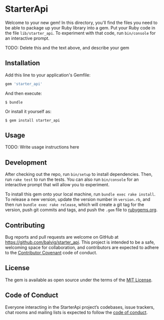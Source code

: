 # StarterApi

Welcome to your new gem! In this directory, you'll find the files you need to be able to package up your Ruby library into a gem. Put your Ruby code in the file `lib/starter_api`. To experiment with that code, run `bin/console` for an interactive prompt.

TODO: Delete this and the text above, and describe your gem

## Installation

Add this line to your application's Gemfile:

```ruby
gem 'starter_api'
```

And then execute:

    $ bundle

Or install it yourself as:

    $ gem install starter_api

## Usage

TODO: Write usage instructions here

## Development

After checking out the repo, run `bin/setup` to install dependencies. Then, run `rake test` to run the tests. You can also run `bin/console` for an interactive prompt that will allow you to experiment.

To install this gem onto your local machine, run `bundle exec rake install`. To release a new version, update the version number in `version.rb`, and then run `bundle exec rake release`, which will create a git tag for the version, push git commits and tags, and push the `.gem` file to [rubygems.org](https://rubygems.org).

## Contributing

Bug reports and pull requests are welcome on GitHub at https://github.com/balvig/starter_api. This project is intended to be a safe, welcoming space for collaboration, and contributors are expected to adhere to the [Contributor Covenant](http://contributor-covenant.org) code of conduct.

## License

The gem is available as open source under the terms of the [MIT License](http://opensource.org/licenses/MIT).

## Code of Conduct

Everyone interacting in the StarterApi project’s codebases, issue trackers, chat rooms and mailing lists is expected to follow the [code of conduct](https://github.com/balvig/starter_api/blob/master/CODE_OF_CONDUCT.md).
